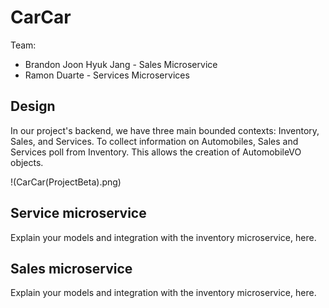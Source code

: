 # CarCar

Team:

* Brandon Joon Hyuk Jang - Sales Microservice
* Ramon Duarte - Services Microservices

## Design

In our project's backend, we have three main bounded contexts: Inventory, Sales, and Services. To collect information on Automobiles, Sales and Services poll from Inventory. This allows the creation of AutomobileVO objects.

!(CarCar(ProjectBeta).png)

## Service microservice

Explain your models and integration with the inventory
microservice, here.

## Sales microservice

Explain your models and integration with the inventory
microservice, here.

